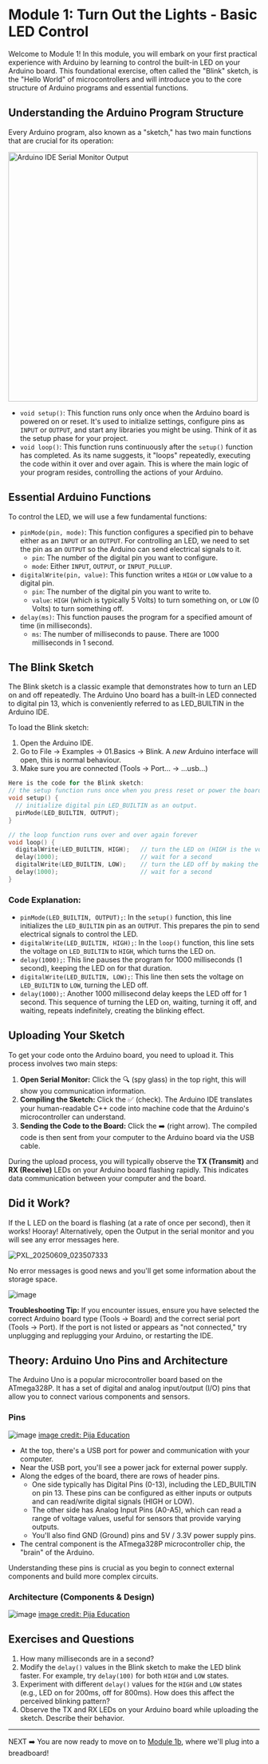 # **Module 1: Turn Out the Lights \- Basic LED Control**

Welcome to Module 1\! In this module, you will embark on your first practical experience with Arduino by learning to control the built-in LED on your Arduino board. This foundational exercise, often called the "Blink" sketch, is the "Hello World" of microcontrollers and will introduce you to the core structure of Arduino programs and essential functions.

## **Understanding the Arduino Program Structure**

Every Arduino program, also known as a "sketch," has two main functions that are crucial for its operation:

<img src="https://github.com/user-attachments/assets/6a80a8ec-36e2-4dc7-a04d-291eba660f66" alt="Arduino IDE Serial Monitor Output" width="500px" height="auto">


* `void setup()`: This function runs only once when the Arduino board is powered on or reset. It's used to initialize settings, configure pins as `INPUT` or `OUTPUT`, and start any libraries you might be using. Think of it as the setup phase for your project.
* `void loop()`: This function runs continuously after the `setup()` function has completed. As its name suggests, it "loops" repeatedly, executing the code within it over and over again. This is where the main logic of your program resides, controlling the actions of your Arduino.

## **Essential Arduino Functions**

To control the LED, we will use a few fundamental functions:

* `pinMode(pin, mode)`: This function configures a specified pin to behave either as an `INPUT` or an `OUTPUT`. For controlling an LED, we need to set the pin as an `OUTPUT` so the Arduino can send electrical signals to it.
    * `pin`: The number of the digital pin you want to configure.
    * `mode`: Either `INPUT`, `OUTPUT`, or `INPUT_PULLUP`.
* `digitalWrite(pin, value)`: This function writes a `HIGH` or `LOW` value to a digital pin.
    * `pin`: The number of the digital pin you want to write to.
    * `value`: `HIGH` (which is typically 5 Volts) to turn something on, or `LOW` (0 Volts) to turn something off.
* `delay(ms)`: This function pauses the program for a specified amount of time (in milliseconds).
    * `ms`: The number of milliseconds to pause. There are 1000 milliseconds in 1 second.

## **The Blink Sketch**

The Blink sketch is a classic example that demonstrates how to turn an LED on and off repeatedly. The Arduino Uno board has a built-in LED connected to digital pin 13, which is conveniently referred to as LED\_BUILTIN in the Arduino IDE.

To load the Blink sketch:

1. Open the Arduino IDE.  
2. Go to File \-\> Examples \-\> 01.Basics \-\> Blink. A *new* Arduino interface will open, this is normal behaviour.
3. Make sure you are connected (Tools \-\> Port... \-\> ...usb...) 

```cpp
Here is the code for the Blink sketch:
// the setup function runs once when you press reset or power the board
void setup() {
  // initialize digital pin LED_BUILTIN as an output.
  pinMode(LED_BUILTIN, OUTPUT);
}

// the loop function runs over and over again forever
void loop() {
  digitalWrite(LED_BUILTIN, HIGH);   // turn the LED on (HIGH is the voltage level)
  delay(1000);                       // wait for a second
  digitalWrite(LED_BUILTIN, LOW);    // turn the LED off by making the voltage LOW
  delay(1000);                       // wait for a second
}
```

### **Code Explanation:**

- `pinMode(LED_BUILTIN, OUTPUT);`: In the `setup()` function, this line initializes the `LED_BUILTIN` pin as an `OUTPUT`. This prepares the pin to send electrical signals to control the LED.  
- `digitalWrite(LED_BUILTIN, HIGH);`: In the `loop()` function, this line sets the voltage on `LED_BUILTIN` to `HIGH`, which turns the LED on.  
- `delay(1000);`: This line pauses the program for 1000 milliseconds (1 second), keeping the LED on for that duration.  
- `digitalWrite(LED_BUILTIN, LOW);`: This line then sets the voltage on `LED_BUILTIN` to `LOW`, turning the LED off.  
- `delay(1000);`: Another 1000 millisecond delay keeps the LED off for 1 second.
This sequence of turning the LED on, waiting, turning it off, and waiting, repeats indefinitely, creating the blinking effect.

## **Uploading Your Sketch**

To get your code onto the Arduino board, you need to upload it. This process involves two main steps:

1.  **Open Serial Monitor:** Click the 🔍 (spy glass) in the top right, this will show you communication information.
2.  **Compiling the Sketch:** Click the ✅ (check). The Arduino IDE translates your human-readable C++ code into machine code that the Arduino's microcontroller can understand.
3.  **Sending the Code to the Board:** Click the ➡️ (right arrow). The compiled code is then sent from your computer to the Arduino board via the USB cable.
   
During the upload process, you will typically observe the **TX (Transmit)** and **RX (Receive)** LEDs on your Arduino board flashing rapidly. This indicates data communication between your computer and the board.

## **Did it Work?**

If the L LED on the board is flashing (at a rate of once per second), then it works! Hooray! Alternatively, open the Output in the serial monitor and you will see any error messages here. 

![PXL_20250609_023507333](https://github.com/user-attachments/assets/268d0946-f546-4597-9185-c52b05fc1b61)


No error messages is good news and you'll get some information about the storage space.

![image](https://github.com/user-attachments/assets/289d538b-10f6-49d4-a887-6ffc632091df)

**Troubleshooting Tip:** If you encounter issues, ensure you have selected the correct Arduino board type (Tools \-\> Board) and the correct serial port (Tools \-\> Port). If the port is not listed or appears as "not connected," try unplugging and replugging your Arduino, or restarting the IDE.

## **Theory: Arduino Uno Pins and Architecture**

The Arduino Uno is a popular microcontroller board based on the ATmega328P. It has a set of digital and analog input/output (I/O) pins that allow you to connect various components and sensors.

### Pins
![image](https://github.com/user-attachments/assets/57743a74-15b1-4afd-b72b-78144397e5d0)
[image credit: Pija Education](https://pijaeducation.com/arduino/introduction-arduino/arduino-uno/)

* At the top, there's a USB port for power and communication with your computer.  
* Near the USB port, you'll see a power jack for external power supply.  
* Along the edges of the board, there are rows of header pins.  
  * One side typically has Digital Pins (0-13), including the LED\_BUILTIN on pin 13\. These pins can be configured as either inputs or outputs and can read/write digital signals (HIGH or LOW).  
  * The other side has Analog Input Pins (A0-A5), which can read a range of voltage values, useful for sensors that provide varying outputs.  
  * You'll also find GND (Ground) pins and 5V / 3.3V power supply pins.  
* The central component is the ATmega328P microcontroller chip, the "brain" of the Arduino.

Understanding these pins is crucial as you begin to connect external components and build more complex circuits.

### Architecture (Components & Design)
![image](https://github.com/user-attachments/assets/0846a2ce-cfa2-493e-84c8-4e348379965b)
[image credit: Pija Education](https://pijaeducation.com/arduino/introduction-arduino/arduino-uno/)




## **Exercises and Questions**

1. How many milliseconds are in a second?  
2. Modify the `delay()` values in the Blink sketch to make the LED blink faster. For example, try `delay(100)` for both `HIGH` and `LOW` states.  
3. Experiment with different `delay()` values for the `HIGH` and `LOW` states (e.g., LED on for 200ms, off for 800ms). How does this affect the perceived blinking pattern?  
4. Observe the TX and RX LEDs on your Arduino board while uploading the sketch. Describe their behavior.


---
NEXT ➡️ You are now ready to move on to [Module 1b](./module_01b.md), where we'll plug into a breadboard!

